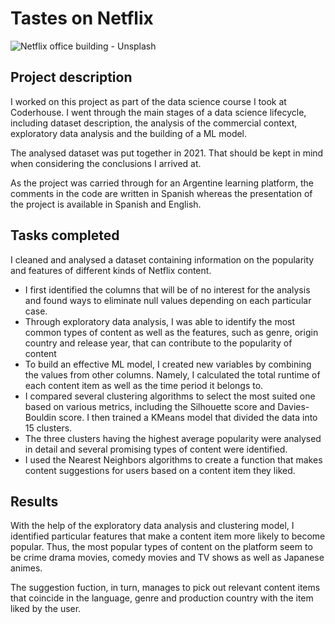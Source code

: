 # Tastes on Netflix
![Netflix office building - Unsplash](https://drive.google.com/file/d/1iXxydMDxHQyrFkenA5zHSWV6w4AfLQ34/view?usp=sharing)
## Project description
I worked on this project as part of the data science course I took at Coderhouse. I went through the main stages of a data science lifecycle, including dataset description, the analysis of the commercial context, exploratory data analysis and the building of a ML model.

The analysed dataset was put together in 2021. That should be kept in mind when considering the conclusions I arrived at.

As the project was carried through for an Argentine learning platform, the comments in the code are written in Spanish whereas the presentation of the project is available in Spanish and English.
## Tasks completed
I cleaned and analysed a dataset containing information on the popularity and features of different kinds of Netflix content.

* I first identified the columns that will be of no interest for the analysis and found ways to eliminate null values depending on each particular case.
* Through exploratory data analysis, I was able to identify the most common types of content as well as the features, such as genre, origin country and release year, that can contribute to the popularity of content
* To build an effective ML model, I created new variables by combining the values from other columns. Namely, I calculated the total runtime of each content item as well as the time period it belongs to.
* I compared several clustering algorithms to select the most suited one based on various metrics, including the Silhouette score and Davies-Bouldin score. I then trained a KMeans model that divided the data into 15 clusters.
* The three clusters having the highest average popularity were analysed in detail and several promising types of content were identified.
* I used the Nearest Neighbors algorithms to create a function that makes content suggestions for users based on a content item they liked.
## Results
With the help of the exploratory data analysis and clustering model, I identified particular features that make a content item more likely to become popular. Thus, the most popular types of content on the platform seem to be crime drama movies, comedy movies and TV shows as well as Japanese animes.

The suggestion fuction, in turn, manages to pick out relevant content items that coincide in the language, genre and production country with the item liked by the user.
